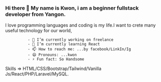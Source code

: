

### Hi there 👋  My name is Kwon, i am a beginner fullstack developer from Yangon.

  I love programming languages and coding is my life.I want to crete many useful technology for our world,

              - 🔭 I’m currently working on freelance
              - 🌱 I’m currently learning React
              - 📫 How to reach me: ...by facebook/LinkIn/Ig
              - 😄 Pronouns: ...kwon
              - ⚡ Fun fact: So Handsome

Skills => HTML/CSS/Bootstrap/Tailwind/Vanilla Js/React/PHP/Laravel/MySQL.
